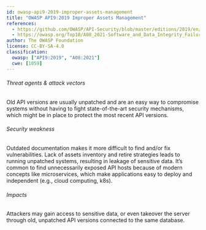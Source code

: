 ```yaml
---
id: owasp-api9-2019-improper-assets-management
title: "OWASP API9:2019 Improper Assets Management"
references:
  - https://github.com/OWASP/API-Security/blob/master/editions/2019/en/0xa9-improper-assets-management.md
  - https://owasp.org/Top10/A08_2021-Software_and_Data_Integrity_Failures/
author: The OWASP Foundation
license: CC-BY-SA-4.0
classification:
  owasp: ["API9:2019", "A08:2021"]
  cwe: [1059]
---
```


###### Threat agents & attack vectors

Old API versions are usually unpatched and are an easy way to compromise systems without
having to fight state-of-the-art security mechanisms, which might be in place to protect
the most recent API versions.

###### Security weakness

Outdated documentation makes it more difficult to find and/or fix vulnerabilities. Lack
of assets inventory and retire strategies leads to running unpatched systems, resulting
in leakage of sensitive data. It’s common to find unnecessarily exposed API hosts
because of modern concepts like microservices, which make applications easy to deploy
and independent (e.g., cloud computing, k8s).

###### Impacts

Attackers may gain access to sensitive data, or even takeover the server through old,
unpatched API versions connected to the same database.

